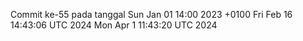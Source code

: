 Commit ke-55 pada tanggal Sun Jan 01 14:00 2023 +0100
Fri Feb 16 14:43:06 UTC 2024
Mon Apr  1 11:43:20 UTC 2024
